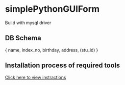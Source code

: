 # simplePythonGUIForm
Build with mysql driver

## DB Schema
{ name, index_no, birthday, address, (stu_id) }

## Installation process of required tools
[Click here to view instractions](https://gist.github.com/ujjwal96/1dcd57542bdaf3c9d1b0dd526ccd44ff.js "Install PyQt5 on Ubuntu with python3 by ujjwal96")
